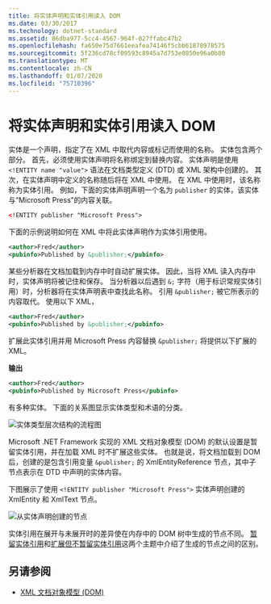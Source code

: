 ```yaml
---
title: 将实体声明和实体引用读入 DOM
ms.date: 03/30/2017
ms.technology: dotnet-standard
ms.assetid: 86dba977-5cc4-4567-964f-027ffabc47b2
ms.openlocfilehash: fa650e75d7661eeafea74146f5cbb61878978575
ms.sourcegitcommit: 5f236cd78cf09593c8945a7d753e0850e96a0b80
ms.translationtype: MT
ms.contentlocale: zh-CN
ms.lasthandoff: 01/07/2020
ms.locfileid: "75710396"
---
```

# <a name="reading-entity-declarations-and-entity-references-into-the-dom"></a>将实体声明和实体引用读入 DOM
实体是一个声明，指定了在 XML 中取代内容或标记而使用的名称。 实体包含两个部分。 首先，必须使用实体声明将名称绑定到替换内容。 实体声明是使用 `<!ENTITY name "value">` 语法在文档类型定义 (DTD) 或 XML 架构中创建的。 其次，在实体声明中定义的名称随后将在 XML 中使用。 在 XML 中使用时，该名称称为实体引用。 例如，下面的实体声明声明一个名为 `publisher` 的实体，该实体与“Microsoft Press”的内容关联。  
  
```xml  
<!ENTITY publisher "Microsoft Press">  
```  
  
 下面的示例说明如何在 XML 中将此实体声明作为实体引用使用。  
  
```xml  
<author>Fred</author>  
<pubinfo>Published by &publisher;</pubinfo>  
```  
  
 某些分析器在文档加载到内存中时自动扩展实体。 因此，当将 XML 读入内存中时，实体声明将被记住和保存。 当分析器以后遇到 `&;` 字符（用于标识常规实体引用）时，分析器将在实体声明表中查找此名称。 引用 `&publisher;` 被它所表示的内容取代。 使用以下 XML，  
  
```xml  
<author>Fred</author>  
<pubinfo>Published by &publisher;</pubinfo>  
```  
  
 扩展此实体引用并用 Microsoft Press 内容替换 `&publisher;` 将提供以下扩展的 XML。  
  
 **输出**  
  
```xml  
<author>Fred</author>  
<pubinfo>Published by Microsoft Press</pubinfo>  
```  
  
 有多种实体。 下面的关系图显示实体类型和术语的分类。  
  
 ![实体类型层次结构的流程图](../../../../docs/standard/data/xml/media/entity-hierarchy.gif "Entity_hierarchy")  
  
 Microsoft .NET Framework 实现的 XML 文档对象模型 (DOM) 的默认设置是暂留实体引用，并在加载 XML 时不扩展这些实体。 也就是说，将文档加载到 DOM 后，创建的是包含引用变量 `&publisher;` 的 XmlEntityReference 节点，其中子节点表示在 DTD 中声明的实体内容。  
  
 下图展示了使用 `<!ENTITY publisher "Microsoft Press">` 实体声明创建的 XmlEntity 和 XmlText 节点。  
  
 ![从实体声明创建的节点](../../../../docs/standard/data/xml/media/xml-entitydeclaration-node2.png "xml_entitydeclaration_node2")  
  
 实体引用在展开与未展开时的差异使在内存中的 DOM 树中生成的节点不同。 [暂留实体引用](../../../../docs/standard/data/xml/entity-references-are-preserved.md)和[扩展但不暂留实体引用](../../../../docs/standard/data/xml/entity-references-are-expanded-and-not-preserved.md)这两个主题中介绍了生成的节点之间的区别。  
  
## <a name="see-also"></a>另请参阅

- [XML 文档对象模型 (DOM)](../../../../docs/standard/data/xml/xml-document-object-model-dom.md)
